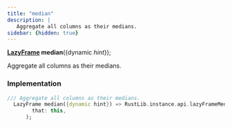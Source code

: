 ```yaml
---
title: "median"
description: |
   Aggregate all columns as their medians.
sidebar: {hidden: true}
---
```

<span class="dart-code"><strong>[LazyFrame] median</strong>({<span class="nobr">dynamic <i>hint</i></span>});</span>

 Aggregate all columns as their medians.
### Implementation
```dart
/// Aggregate all columns as their medians.
  LazyFrame median({dynamic hint}) => RustLib.instance.api.lazyFrameMedian(
        that: this,
      );
```

[LazyFrame]: /reference/classes/lazyframe